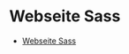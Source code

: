 # Webseite Sass

- [Webseite Sass](https://sbrycbc.github.io/webseite-sass/ "My Personal Webseite with Sass")
